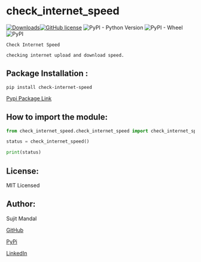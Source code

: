 # check_internet_speed
[![Downloads](https://static.pepy.tech/personalized-badge/check-internet-speed?period=total&units=international_system&left_color=black&right_color=blue&left_text=Downloads)](https://pepy.tech/project/check-internet-speed)[![GitHub license](https://img.shields.io/github/license/sujitmandal/check-internet-speed)](https://github.com/sujitmandal/check-internet-speed/blob/master/LICENSE) ![PyPI - Python Version](https://img.shields.io/pypi/pyversions/check-internet-speed) ![PyPI - Wheel](https://img.shields.io/pypi/wheel/check-internet-speed) ![PyPI](https://img.shields.io/pypi/v/check-internet-speed) 




```
Check Internet Speed

checking internet upload and download speed.
```


## Package Installation : 
```
pip install check-internet-speed
```
[Pypi Package Link](https://pypi.org/project/check-internet-speed/)


## How to import the module:
```python
from check_internet_speed.check_internet_speed import check_internet_speed

status = check_internet_speed()

print(status)
```





## License:
MIT Licensed

## Author:
Sujit Mandal

[GitHub](https://github.com/sujitmandal)

[PyPi](https://pypi.org/user/sujitmandal/)

[LinkedIn](https://www.linkedin.com/in/sujit-mandal-91215013a/)
